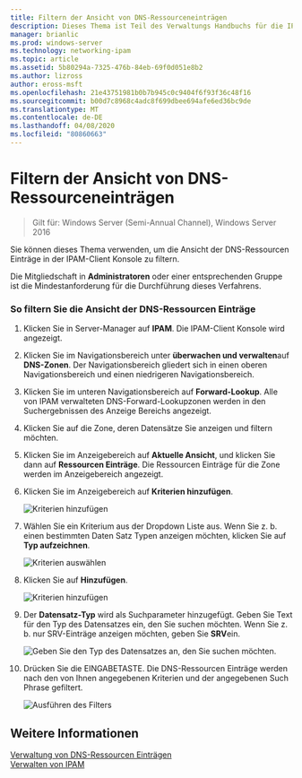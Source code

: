 ```yaml
---
title: Filtern der Ansicht von DNS-Ressourceneinträgen
description: Dieses Thema ist Teil des Verwaltungs Handbuchs für die IP-Adressverwaltung (IPAM) in Windows Server 2016.
manager: brianlic
ms.prod: windows-server
ms.technology: networking-ipam
ms.topic: article
ms.assetid: 5b80294a-7325-476b-84eb-69f0d051e8b2
ms.author: lizross
author: eross-msft
ms.openlocfilehash: 21e43751981b0b7b945c0c9404f6f93f36c48f16
ms.sourcegitcommit: b00d7c8968c4adc8f699dbee694afe6ed36bc9de
ms.translationtype: MT
ms.contentlocale: de-DE
ms.lasthandoff: 04/08/2020
ms.locfileid: "80860663"
---
```

# <a name="filter-the-view-of-dns-resource-records"></a>Filtern der Ansicht von DNS-Ressourceneinträgen

>Gilt für: Windows Server (Semi-Annual Channel), Windows Server 2016

Sie können dieses Thema verwenden, um die Ansicht der DNS-Ressourcen Einträge in der IPAM-Client Konsole zu filtern.  
  
Die Mitgliedschaft in **Administratoren** oder einer entsprechenden Gruppe ist die Mindestanforderung für die Durchführung dieses Verfahrens.  
  
### <a name="to-filter-the-view-of-dns-resource-records"></a>So filtern Sie die Ansicht der DNS-Ressourcen Einträge  
  
1.  Klicken Sie in Server-Manager auf **IPAM**. Die IPAM-Client Konsole wird angezeigt.  
  
2.  Klicken Sie im Navigationsbereich unter **überwachen und verwalten**auf **DNS-Zonen**.  Der Navigationsbereich gliedert sich in einen oberen Navigationsbereich und einen niedrigeren Navigationsbereich.  
  
3.  Klicken Sie im unteren Navigationsbereich auf **Forward-Lookup**. Alle von IPAM verwalteten DNS-Forward-Lookupzonen werden in den Suchergebnissen des Anzeige Bereichs angezeigt.  
  
4.  Klicken Sie auf die Zone, deren Datensätze Sie anzeigen und filtern möchten.  
  
5.  Klicken Sie im Anzeigebereich auf **Aktuelle Ansicht**, und klicken Sie dann auf **Ressourcen Einträge**. Die Ressourcen Einträge für die Zone werden im Anzeigebereich angezeigt.  
  
6.  Klicken Sie im Anzeigebereich auf **Kriterien hinzufügen**.  
  
    ![Kriterien hinzufügen](../../media/Filter-the-View-of-DNS-Resource-Records/ipam_FilterRR_01.jpg)  
  
7.  Wählen Sie ein Kriterium aus der Dropdown Liste aus. Wenn Sie z. b. einen bestimmten Daten Satz Typen anzeigen möchten, klicken Sie auf **Typ aufzeichnen**.  
  
    ![Kriterien auswählen](../../media/Filter-the-View-of-DNS-Resource-Records/ipam_FilterRR_02.jpg)  
  
8.  Klicken Sie auf **Hinzufügen**.  
  
    ![Kriterien hinzufügen](../../media/Filter-the-View-of-DNS-Resource-Records/ipam_FilterRR_03.jpg)  
  
9. Der **Datensatz-Typ** wird als Suchparameter hinzugefügt. Geben Sie Text für den Typ des Datensatzes ein, den Sie suchen möchten. Wenn Sie z. b. nur SRV-Einträge anzeigen möchten, geben Sie **SRV**ein.  
  
    ![Geben Sie den Typ des Datensatzes an, den Sie suchen möchten.](../../media/Filter-the-View-of-DNS-Resource-Records/ipam_FilterRR_04.jpg)  
  
10. Drücken Sie die EINGABETASTE. Die DNS-Ressourcen Einträge werden nach den von Ihnen angegebenen Kriterien und der angegebenen Such Phrase gefiltert.  
  
    ![Ausführen des Filters](../../media/Filter-the-View-of-DNS-Resource-Records/ipam_FilterRR_05.jpg)  
  
## <a name="see-also"></a>Weitere Informationen  
[Verwaltung von DNS-Ressourcen Einträgen](DNS-Resource-Record-Management.md)  
[Verwalten von IPAM](Manage-IPAM.md)  
  


